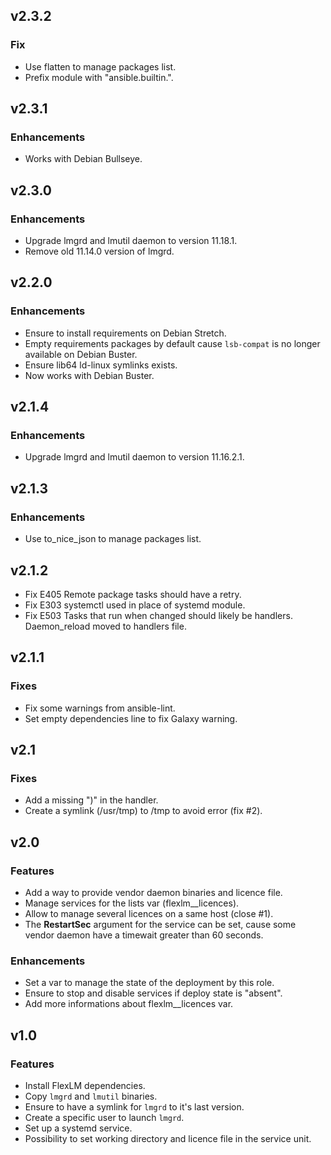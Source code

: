 ## v2.3.2

### Fix
* Use flatten to manage packages list.
* Prefix module with "ansible.builtin.".

## v2.3.1
### Enhancements
* Works with Debian Bullseye.

## v2.3.0
### Enhancements
* Upgrade lmgrd and lmutil daemon to version 11.18.1.
* Remove old 11.14.0 version of lmgrd.

## v2.2.0

### Enhancements
* Ensure to install requirements on Debian Stretch.
* Empty requirements packages by default cause `lsb-compat` is no longer available on Debian Buster.
* Ensure lib64 ld-linux symlinks exists.
* Now works with Debian Buster.

## v2.1.4
### Enhancements
* Upgrade lmgrd and lmutil daemon to version 11.16.2.1.

## v2.1.3

### Enhancements
* Use to_nice_json to manage packages list.

## v2.1.2

* Fix E405 Remote package tasks should have a retry.
* Fix E303 systemctl used in place of systemd module.
* Fix E503 Tasks that run when changed should likely be handlers. Daemon_reload moved to handlers file.

## v2.1.1

### Fixes
* Fix some warnings from ansible-lint.
* Set empty dependencies line to fix Galaxy warning.

## v2.1

### Fixes
* Add a missing ")" in the handler.
* Create a symlink (/usr/tmp) to /tmp to avoid error (fix #2).

## v2.0

### Features
* Add a way to provide vendor daemon binaries and licence file.
* Manage services for the lists var (flexlm__licences).
* Allow to manage several licences on a same host (close #1).
* The **RestartSec** argument for the service can be set, cause some vendor daemon have a timewait greater than 60 seconds.

### Enhancements
* Set a var to manage the state of the deployment by this role.
* Ensure to stop and disable services if deploy state is "absent".
* Add more informations about flexlm__licences var.

## v1.0

### Features
* Install FlexLM dependencies.
* Copy `lmgrd` and `lmutil` binaries.
* Ensure to have a symlink for `lmgrd` to it's last version.
* Create a specific user to launch `lmgrd`.
* Set up a systemd service.
* Possibility to set working directory and licence file in the service unit.
